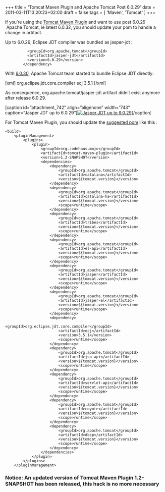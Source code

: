 +++
title = 'Tomcat Maven Plugin and Apache Tomcat Post 6.0.29'
date = 2011-03-11T13:20:23+02:00
draft = false
tags = [ 'Maven', 'Tomcat' ]
+++

If you’re using the [Tomcat Maven Plugin](http://mojo.codehaus.org/tomcat-maven-plugin/) and want to use post 6.0.29  Apache Tomcat, ie latest 6.0.32, you should update your pom to handle a change in artifact.

Up to 6.0.29, Eclipse JDT compiler was bundled as jasper-jdt :

```
          <groupId>org.apache.tomcat</groupId>
          <artifactId>jasper-jdt</artifactId>
          <version>6.0.29</version>
        </dependency>
```

With [6.0.30](http://tomcat.apache.org/tomcat-6.0-doc/changelog.html), Apache Tomcat team started to bundle Eclipse JDT directly:

[xml] org.eclipse.jdt.core.compiler ecj 3.5.1 [/xml]

As consequence, org.apache.tomcat/jasper-jdt artifact didn’t exist anymore after release 6.0.29.

[caption id=”attachment_742” align=”alignnone” width=”743” caption=”Jasper JDT up to 6.0.29”][![Jasper JDT up to 6.0.29](http://blog.hgomez.net/wp-content/uploads/2011/03/jasper-jdt.png)](http://blog.hgomez.net/wp-content/uploads/2011/03/jasper-jdt.png)[/caption]

For Tomcat Maven Plugin, you should update the [suggested pom](http://mojo.codehaus.org/tomcat-maven-plugin/examples/adjust-embedded-tomcat-version.html) like this :

```
<build>
    <pluginManagement>
        <plugins>
            <plugin>
                <groupId>org.codehaus.mojo</groupId>
                <artifactId>tomcat-maven-plugin</artifactId>
                <version>1.2-SNAPSHOT</version>
                <dependencies>
                    <dependency>
                        <groupId>org.apache.tomcat</groupId>
                        <artifactId>catalina</artifactId>
                        <version>${tomcat.version}</version>
                    </dependency>
                    <dependency>
                        <groupId>org.apache.tomcat</groupId>
                        <artifactId>catalina-ha</artifactId>
                        <version>${tomcat.version}</version>
                        <scope>runtime</scope>
                    </dependency>
                    <dependency>
                        <groupId>org.apache.tomcat</groupId>
                        <artifactId>tribes</artifactId>
                        <version>${tomcat.version}</version>
                        <scope>runtime</scope>
                    </dependency>
                    <dependency>
                        <groupId>org.apache.tomcat</groupId>
                        <artifactId>el-api</artifactId>
                        <version>${tomcat.version}</version>
                        <scope>runtime</scope>
                    </dependency>
                    <dependency>
                        <groupId>org.apache.tomcat</groupId>
                        <artifactId>jasper</artifactId>
                        <version>${tomcat.version}</version>
                        <scope>runtime</scope>
                    </dependency>
                    <dependency>
                        <groupId>org.apache.tomcat</groupId>
                        <artifactId>jasper-el</artifactId>
                        <version>${tomcat.version}</version>
                        <scope>runtime</scope>
                    </dependency>
                    <dependency>
                        <groupId>org.eclipse.jdt.core.compiler</groupId>
                        <artifactId>ecj</artifactId>
                        <version>3.5.1</version>
                        <scope>runtime</scope>
                    </dependency>
                    <dependency>
                        <groupId>org.apache.tomcat</groupId>
                        <artifactId>jsp-api</artifactId>
                        <version>${tomcat.version}</version>
                        <scope>runtime</scope>
                    </dependency>
                    <dependency>
                        <groupId>org.apache.tomcat</groupId>
                        <artifactId>servlet-api</artifactId>
                        <version>${tomcat.version}</version>
                        <scope>runtime</scope>
                    </dependency>
                    <dependency>
                        <groupId>org.apache.tomcat</groupId>
                        <artifactId>coyote</artifactId>
                        <version>${tomcat.version}</version>
                        <scope>runtime</scope>
                    </dependency>
                    <dependency>
                        <groupId>org.apache.tomcat</groupId>
                        <artifactId>dbcp</artifactId>
                        <version>${tomcat.version}</version>
                        <scope>runtime</scope>
                    </dependency>
                </dependencies>
            </plugin>
        </plugins>
    </pluginManagement>
```

### Notice: An updated version of Tomcat Maven Plugin 1.2-SNAPSHOT has been released, this hack is no more necessary

